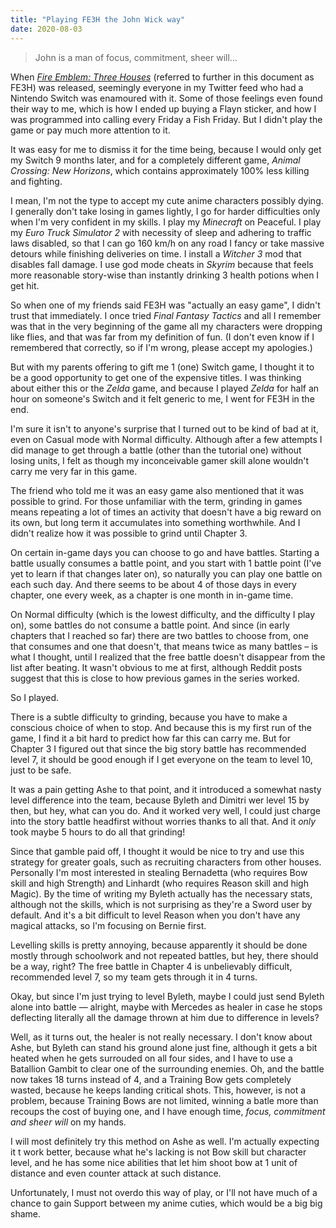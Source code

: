 ```yaml
---
title: "Playing FE3H the John Wick way"
date: 2020-08-03
---
```


> John is a man of focus, commitment, sheer will…

When [_Fire Emblem: Three
Houses_](https://en.wikipedia.org/wiki/Fire_Emblem:_Three_Houses) (referred to
further in this document as FE3H) was released, seemingly everyone in my Twitter
feed who had a Nintendo Switch was enamoured with it. Some of those feelings
even found their way to me, which is how I ended up buying a Flayn sticker, and
how I was programmed into calling every Friday a Fish Friday. But I didn't play
the game or pay much more attention to it.

It was easy for me to dismiss it for the time being, because I would only get my
Switch 9 months later, and for a completely different game, _Animal Crossing:
New Horizons_, which contains approximately 100% less killing and fighting.

I mean, I'm not the type to accept my cute anime characters possibly dying. I
generally don't take losing in games lightly, I go for harder difficulties only
when I'm very confident in my skills. I play my _Minecraft_ on Peaceful. I play
my _Euro Truck Simulator 2_ with necessity of sleep and adhering to traffic laws
disabled, so that I can go 160 km/h on any road I fancy or take massive detours
while finishing deliveries on time. I install a _Witcher 3_ mod that disables
fall damage. I use god mode cheats in _Skyrim_ because that feels more
reasonable story-wise than instantly drinking 3 health potions when I get hit.

So when one of my friends said FE3H was "actually an easy game", I didn't trust
that immediately. I once tried _Final Fantasy Tactics_ and all I remember was
that in the very beginning of the game all my characters were dropping like
flies, and that was far from my definition of fun. (I don't even know if I
remembered that correctly, so if I'm wrong, please accept my apologies.)

But with my parents offering to gift me 1 (one) Switch game, I thought it to be
a good opportunity to get one of the expensive titles. I was thinking about
either this or the _Zelda_ game, and because I played _Zelda_ for half an hour
on someone's Switch and it felt generic to me, I went for FE3H in the end.

I'm sure it isn't to anyone's surprise that I turned out to be kind of bad at
it, even on Casual mode with Normal difficulty. Although after a few attempts I
did manage to get through a battle (other than the tutorial one) without losing
units, I felt as though my inconceivable gamer skill alone wouldn't carry me
very far in this game.

The friend who told me it was an easy game also mentioned that it was possible
to grind. For those unfamiliar with the term, grinding in games means repeating
a lot of times an activity that doesn't have a big reward on its own, but long
term it accumulates into something worthwhile. And I didn't realize how it was
possible to grind until Chapter 3.

On certain in-game days you can choose to go and have battles. Starting a battle
usually consumes a battle point, and you start with 1 battle point (I've yet to
learn if that changes later on), so naturally you can play one battle on each
such day. And there seems to be about 4 of those days in every chapter, one
every week, as a chapter is one month in in-game time.

On Normal difficulty (which is the lowest difficulty, and the difficulty I play
on), some battles do not consume a battle point. And since (in early chapters
that I reached so far) there are two battles to choose from, one that consumes
and one that doesn't, that means twice as many battles – is what I thought,
until I realized that the free battle doesn't disappear from the list after
beating. It wasn't obvious to me at first, although Reddit posts suggest that
this is close to how previous games in the series worked.

So I played.

There is a subtle difficulty to grinding, because you have to make a conscious
choice of when to stop. And because this is my first run of the game, I find it
a bit hard to predict how far this can carry me. But for Chapter 3 I figured out
that since the big story battle has recommended level 7, it should be good
enough if I get everyone on the team to level 10, just to be safe.

It was a pain getting Ashe to that point, and it introduced a somewhat nasty
level difference into the team, because Byleth and Dimitri wer level 15 by then,
but hey, what can you do. And it worked very well, I could just charge into the
story battle headfirst without worries thanks to all that. And it _only_ took
maybe 5 hours to do all that grinding!

Since that gamble paid off, I thought it would be nice to try and use this
strategy for greater goals, such as recruiting characters from other houses.
Personally I'm most interested in stealing Bernadetta (who requires Bow skill
and high Strength) and Linhardt (who requires Reason skill and high Magic). By
the time of writing my Byleth actually has the necessary stats, although not the
skills, which is not surprising as they're a Sword user by default. And it's a
bit difficult to level Reason when you don't have any magical attacks, so I'm
focusing on Bernie first.

Levelling skills is pretty annoying, because apparently it should be done mostly
through schoolwork and not repeated battles, but hey, there should be a way,
right? The free battle in Chapter 4 is unbelievably difficult, recommended level
7, so my team gets through it in 4 turns.

Okay, but since I'm just trying to level Byleth, maybe I could just send Byleth
alone into battle — alright, maybe with Mercedes as healer in case he stops
deflecting literally all the damage thrown at him due to difference in levels?

Well, as it turns out, the healer is not really necessary. I don't know about
Ashe, but Byleth can stand his ground alone just fine, although it gets a bit
heated when he gets surrouded on all four sides, and I have to use a Batallion
Gambit to clear one of the surrounding enemies. Oh, and the battle now takes 18
turns instead of 4, and a Training Bow gets completely wasted, because he keeps
landing critical shots. This, however, is not a problem, because Training Bows
are not limited, winning a batle more than recoups the cost of buying one, and I
have enough time, _focus, commitment and sheer will_ on my hands.

I will most definitely try this method on Ashe as well. I'm actually expecting
it t work better, because what he's lacking is not Bow skill but character
level, and he has some nice abilities that let him shoot bow at 1 unit of
distance and even counter attack at such distance.

Unfortunately, I must not overdo this way of play, or I'll not have much of a
chance to gain Support between my anime cuties, which would be a big big shame.
